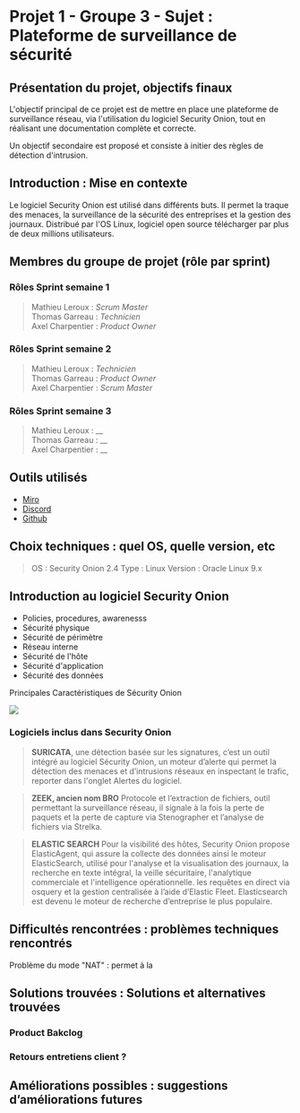 # Projet 1 - Groupe 3 - Sujet : Plateforme de surveillance de sécurité

## Présentation du projet, objectifs finaux

L'objectif principal de ce projet est de mettre en place une plateforme de surveillance réseau, via l'utilisation du logiciel Security Onion, tout en réalisant une documentation complète et correcte.

Un objectif secondaire est proposé et consiste à initier des règles de détection d'intrusion.

## Introduction : Mise en contexte

Le logiciel Security Onion est utilisé dans différents buts. Il permet la traque des menaces, la surveillance de la sécurité des entreprises et la gestion des journaux. Distribué par l'OS Linux, logiciel open source télécharger par plus de deux millions utilisateurs. 


## Membres du groupe de projet (rôle par sprint)

### Rôles Sprint semaine 1

> Mathieu Leroux : _Scrum Master_  
> Thomas Garreau : _Technicien_  
> Axel Charpentier : _Product Owner_  

### Rôles Sprint semaine 2

> Mathieu Leroux : _Technicien_  
> Thomas Garreau : _Product Owner_  
> Axel Charpentier : _Scrum Master_  

### Rôles Sprint semaine 3

> Mathieu Leroux : __  
> Thomas Garreau : __  
> Axel Charpentier : __  

## Outils utilisés

- [Miro](https://miro.com/app/board/uXjVLUlrqs8=/)
- [Discord](https://discord.com/)
- [Github](https://github.com/WildCodeSchool/TSSR-ANGOU-2409-P1-G3)

## Choix techniques : quel OS, quelle version, etc

> OS : Security Onion 2.4
> Type : Linux
> Version : Oracle Linux 9.x


## Introduction au logiciel Security Onion 
- Policies, procedures, awarenesss 
- Sécurité physique
- Sécurité de périmètre
- Réseau interne
- Sécurité de l'hôte
- Sécurité d'application
- Sécurité des données

Principales Caractéristiques de Sécurity Onion

![](https://github.com/user-attachments/assets/ae80f994-ea60-4e09-af1e-74d3ce353263)




### Logiciels inclus dans Security Onion 

> **SURICATA**, une détection basée sur les signatures, c’est un outil intégré au logiciel Sécurity Onion, un moteur d’alerte qui permet la détection des menaces et d’intrusions réseaux en inspectant le trafic, reporter dans l'onglet Alertes du logiciel. 

> **ZEEK, ancien nom BRO** 
Protocole et l’extraction de fichiers, outil permettant la surveillance réseau, il signale à la fois la perte de paquets et la perte de capture via Stenographer et l’analyse de fichiers via Strelka.

> **ELASTIC SEARCH** 
Pour la visibilité des hôtes, Security Onion propose ElasticAgent, qui assure la collecte des données ainsi le moteur ElasticSearch, utilisé pour l'analyse et la visualisation des journaux, la recherche en texte intégral, la veille sécuritaire, l'analytique commerciale et l'intelligence opérationnelle. les requêtes en direct via osquery et la gestion centralisée à l’aide d’Elastic Fleet. Elasticsearch est devenu le moteur de recherche d’entreprise le plus populaire. 


## Difficultés rencontrées : problèmes techniques rencontrés

Problème du mode "NAT" : permet à la 

## Solutions trouvées : Solutions et alternatives trouvées

### Product Bakclog

### Retours entretiens client ?

## Améliorations possibles : suggestions d’améliorations futures
